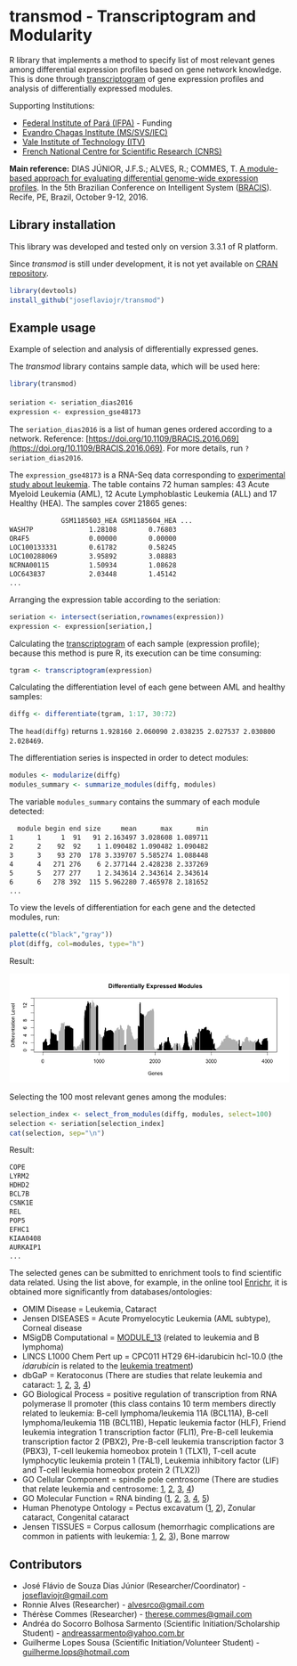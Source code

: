 
# transmod - Transcriptogram and Modularity

R library that implements a method to specify list of most relevant genes among differential expression profiles based on gene network knowledge. This is done through [transcriptogram](https://bmcgenomics.biomedcentral.com/articles/10.1186/1471-2164-15-1181) of gene expression profiles and analysis of differentially expressed modules.

Supporting Institutions:

* [Federal Institute of Pará (IFPA)](http://www.ifpa.edu.br/) - Funding
* [Evandro Chagas Institute (MS/SVS/IEC)](http://www.iec.gov.br/)
* [Vale Institute of Technology (ITV)](http://www.vale.com/itv/)
* [French National Centre for Scientific Research (CNRS)](http://www.cnrs.fr/)

**Main reference:** DIAS JÚNIOR, J.F.S.; ALVES, R.; COMMES, T. [A module-based approach for evaluating differential genome-wide expression profiles](https://doi.org/10.1109/BRACIS.2016.069). In the 5th Brazilian Conference on Intelligent System ([BRACIS](http://cin.ufpe.br/%7Ebracis2016/)). Recife, PE, Brazil, October 9-12, 2016.

## Library installation

This library was developed and tested only on version 3.3.1 of R platform.

Since *transmod* is still under development, it is not yet available on [CRAN repository](https://cran.r-project.org/).

``` R
library(devtools)
install_github("joseflaviojr/transmod")
```

## Example usage

Example of selection and analysis of differentially expressed genes.

The *transmod* library contains sample data, which will be used here:

``` R
library(transmod)

seriation <- seriation_dias2016
expression <- expression_gse48173
```

The `seriation_dias2016` is a list of human genes ordered according to a network. Reference: [https://doi.org/10.1109/BRACIS.2016.069](https://doi.org/10.1109/BRACIS.2016.069). For more details, run `?seriation_dias2016`.

The `expression_gse48173` is a RNA-Seq data corresponding to [experimental study about leukemia](https://www.ncbi.nlm.nih.gov/geo/query/acc.cgi?acc=GSE48173). The table contains 72 human samples: 43 Acute Myeloid Leukemia (AML), 12 Acute Lymphoblastic Leukemia (ALL) and 17 Healthy (HEA). The samples cover 21865 genes:

``` no-highlight
             GSM1185603_HEA GSM1185604_HEA ...
WASH7P              1.28108        0.76803
OR4F5               0.00000        0.00000
LOC100133331        0.61782        0.58245
LOC100288069        3.95892        3.08883
NCRNA00115          1.50934        1.08628
LOC643837           2.03448        1.45142
...
```

Arranging the expression table according to the seriation:

``` R
seriation <- intersect(seriation,rownames(expression))
expression <- expression[seriation,]
```

Calculating the [transcriptogram](https://bmcgenomics.biomedcentral.com/articles/10.1186/1471-2164-15-1181) of each sample (expression profile); because this method is pure R, its execution can be time consuming:

``` R
tgram <- transcriptogram(expression)
```

Calculating the differentiation level of each gene between AML and healthy samples:

``` R
diffg <- differentiate(tgram, 1:17, 30:72)
```

The `head(diffg)` returns `1.928160 2.060090 2.038235 2.027537 2.030800 2.028469`.

The differentiation series is inspected in order to detect modules:

``` R
modules <- modularize(diffg)
modules_summary <- summarize_modules(diffg, modules)
```

The variable `modules_summary` contains the summary of each module detected:

``` no-highlight
  module begin end size     mean      max      min
1      1     1  91   91 2.163497 3.028608 1.089711
2      2    92  92    1 1.090482 1.090482 1.090482
3      3    93 270  178 3.339707 5.585274 1.088448
4      4   271 276    6 2.377144 2.428238 2.337269
5      5   277 277    1 2.343614 2.343614 2.343614
6      6   278 392  115 5.962280 7.465978 2.181652
...
```

To view the levels of differentiation for each gene and the detected modules, run:

``` R
palette(c("black","gray"))
plot(diffg, col=modules, type="h")
```

Result:

![Image - Differentially Expressed Modules](https://github.com/joseflaviojr/transmod/raw/master/proj/example_modules.png)

Selecting the 100 most relevant genes among the modules:

``` R
selection_index <- select_from_modules(diffg, modules, select=100)
selection <- seriation[selection_index]
cat(selection, sep="\n")
```

Result:

``` no-highlight
COPE
LYRM2
HDHD2
BCL7B
CSNK1E
REL
POP5
EFHC1
KIAA0408
AURKAIP1
...
```

The selected genes can be submitted to enrichment tools to find scientific data related. Using the list above, for example, in the online tool [Enrichr](http://amp.pharm.mssm.edu/Enrichr/), it is obtained more significantly from databases/ontologies:

* OMIM Disease = Leukemia, Cataract
* Jensen DISEASES = Acute Promyelocytic Leukemia (AML subtype), Corneal disease
* MSigDB Computational = [MODULE_13](http://robotics.stanford.edu/~erans/cancer/modules/module_13) (related to leukemia and B lymphoma)
* LINCS L1000 Chem Pert up = CPC011 HT29 6H-idarubicin hcl-10.0 (the *idarubicin* is related to the [leukemia treatment](http://emedicine.medscape.com/article/2004793-overview))
* dbGaP = Keratoconus (There are studies that relate leukemia and cataract: [1](https://www.ncbi.nlm.nih.gov/pubmed/24116693), [2](https://www.ncbi.nlm.nih.gov/pmc/articles/PMC3861856/), [3](http://www.nature.com/eye/journal/v18/n7/full/6701308a.html?foxtrotcallback=true), [4](https://www.ncbi.nlm.nih.gov/pubmed/12579166))
* GO Biological Process = positive regulation of transcription from RNA polymerase II promoter (this class contains 10 term members directly related to leukemia: B-cell lymphoma/leukemia 11A (BCL11A), B-cell lymphoma/leukemia 11B (BCL11B), Hepatic leukemia factor (HLF), Friend leukemia integration 1 transcription factor (FLI1), Pre-B-cell leukemia transcription factor 2 (PBX2), Pre-B-cell leukemia transcription factor 3 (PBX3), T-cell leukemia homeobox protein 1 (TLX1), T-cell acute lymphocytic leukemia protein 1 (TAL1), Leukemia inhibitory factor (LIF) and T-cell leukemia homeobox protein 2 (TLX2))
* GO Cellular Component = spindle pole centrosome (There are studies that relate leukemia and centrosome: [1](https://www.ncbi.nlm.nih.gov/pmc/articles/PMC5411748/), [2](https://www.ncbi.nlm.nih.gov/pmc/articles/PMC4113111/), [3](http://onlinelibrary.wiley.com/store/10.1111/j.1365-2141.2009.07772.x/asset/j.1365-2141.2009.07772.x.pdf;jsessionid=76406C06B17CD3A74442763FB5709C6E.f02t01?v=1&t=j6fi9k9v&s=72c1748f26b43786413fdc073bb635f809116634), [4](https://www.ncbi.nlm.nih.gov/pubmed/11309836))
* GO Molecular Function = RNA binding ([1](http://cancerdiscovery.aacrjournals.org/content/7/6/OF16), [2](http://www.lrjournal.com/article/S0145-2126(17)30015-2/pdf), [3](http://www.bloodjournal.org/content/128/22/739?sso-checked=true), [4](https://www.sciencedaily.com/releases/2016/03/160314211412.htm), [5](http://www.nature.com/ni/journal/v11/n8/full/ni.1901.html))
* Human Phenotype Ontology = Pectus excavatum ([1](https://www.ncbi.nlm.nih.gov/pmc/articles/PMC4267483/), [2](https://www.ncbi.nlm.nih.gov/pmc/articles/PMC3401115/)), Zonular cataract, Congenital cataract
* Jensen TISSUES = Corpus callosum (hemorrhagic complications are common in patients with leukemia: [1](http://www.japi.org/october_2015/13_cr_acute_myeloid_leukemia.pdf), [2](https://www.ncbi.nlm.nih.gov/pmc/articles/PMC4895777/), [3](https://www.ncbi.nlm.nih.gov/pmc/articles/PMC3099428/)), Bone marrow

## Contributors

* José Flávio de Souza Dias Júnior (Researcher/Coordinator) - joseflaviojr@gmail.com
* Ronnie Alves (Researcher) - alvesrco@gmail.com
* Thérèse Commes (Researcher) - therese.commes@gmail.com
* Andréa do Socorro Bolhosa Sarmento (Scientific Initiation/Scholarship Student) - andreassarmento@yahoo.com.br
* Guilherme Lopes Sousa (Scientific Initiation/Volunteer Student) - guilherme.lops@hotmail.com
